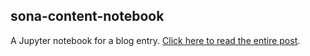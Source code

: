 ## sona-content-notebook
A Jupyter notebook for a blog entry. [Click here to read the entire post](https://dcdabbler.wordpress.com/2016/07/25/charting-ph-history-through-the-presidents-sona/).